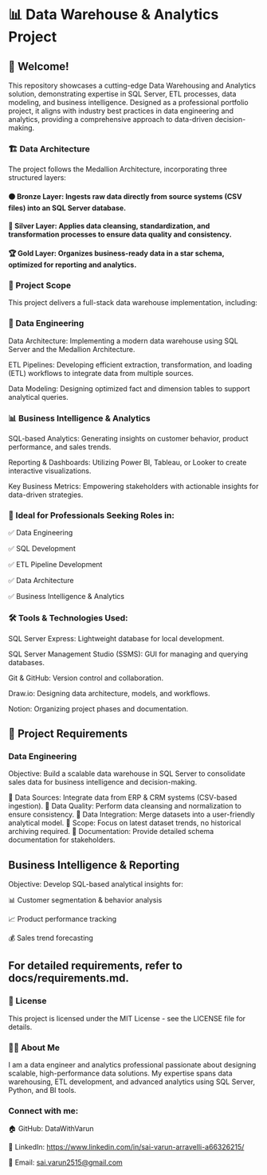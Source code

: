 <h1>📊 Data Warehouse & Analytics Project</h1>

<h2>🚀 Welcome!</h2>

This repository showcases a cutting-edge Data Warehousing and Analytics solution, demonstrating expertise in SQL Server, ETL processes, data modeling, and business intelligence. Designed as a professional portfolio project, it aligns with industry best practices in data engineering and analytics, providing a comprehensive approach to data-driven decision-making.

<h3>🏗️ Data Architecture</h3>

The project follows the Medallion Architecture, incorporating three structured layers:

<h4>🟤 Bronze Layer: Ingests raw data directly from source systems (CSV files) into an SQL Server database.</h4>

<h4>🔄 Silver Layer: Applies data cleansing, standardization, and transformation processes to ensure data quality and consistency.</h4>

<h4>🏆 Gold Layer: Organizes business-ready data in a star schema, optimized for reporting and analytics.</h4>


<h3>📖 Project Scope</h3>

This project delivers a full-stack data warehouse implementation, including:

<h3>📂 Data Engineering</h3>

Data Architecture: Implementing a modern data warehouse using SQL Server and the Medallion Architecture.

ETL Pipelines: Developing efficient extraction, transformation, and loading (ETL) workflows to integrate data from multiple sources.

Data Modeling: Designing optimized fact and dimension tables to support analytical queries.


<h3>📊 Business Intelligence & Analytics</h3>

SQL-based Analytics: Generating insights on customer behavior, product performance, and sales trends.

Reporting & Dashboards: Utilizing Power BI, Tableau, or Looker to create interactive visualizations.

Key Business Metrics: Empowering stakeholders with actionable insights for data-driven strategies.


<h3>🎯 Ideal for Professionals Seeking Roles in:</h3>

✅ Data Engineering

✅ SQL Development

✅ ETL Pipeline Development

✅ Data Architecture

✅ Business Intelligence & Analytics


<h3>🛠️ Tools & Technologies Used:</h3>

SQL Server Express: Lightweight database for local development.

SQL Server Management Studio (SSMS): GUI for managing and querying databases.

Git & GitHub: Version control and collaboration.

Draw.io: Designing data architecture, models, and workflows.

Notion: Organizing project phases and documentation.


<h2>📌 Project Requirements</h2>

<h3>Data Engineering</h3>

Objective: Build a scalable data warehouse in SQL Server to consolidate sales data for business intelligence and decision-making.

🔹 Data Sources: Integrate data from ERP & CRM systems (CSV-based ingestion).
🔹 Data Quality: Perform data cleansing and normalization to ensure consistency.
🔹 Data Integration: Merge datasets into a user-friendly analytical model.
🔹 Scope: Focus on latest dataset trends, no historical archiving required.
🔹 Documentation: Provide detailed schema documentation for stakeholders.

<h2>Business Intelligence & Reporting</h2>

Objective: Develop SQL-based analytical insights for:

📊 Customer segmentation & behavior analysis

📈 Product performance tracking

💰 Sales trend forecasting

<h2>For detailed requirements, refer to docs/requirements.md.</h2>

<h3>📜 License</h3>

This project is licensed under the MIT License - see the LICENSE file for details.

<h3>👨‍💻 About Me</h3>

I am a data engineer and analytics professional passionate about designing scalable, high-performance data solutions. My expertise spans data warehousing, ETL development, and advanced analytics using SQL Server, Python, and BI tools.


<h3>Connect with me:</h3>

🏠 GitHub: DataWithVarun

💼 LinkedIn: https://www.linkedin.com/in/sai-varun-arravelli-a66326215/

📧 Email: sai.varun2515@gmail.com
